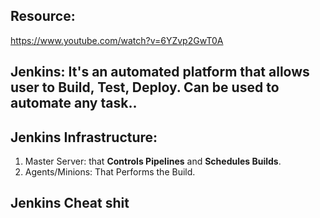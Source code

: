 ## Resource:
https://www.youtube.com/watch?v=6YZvp2GwT0A

## Jenkins: It's an automated platform that allows user to Build, Test, Deploy. Can be used to automate any task..


## Jenkins Infrastructure:
1. Master Server: that **Controls Pipelines** and **Schedules Builds**.
2. Agents/Minions: That Performs the Build.
   
## Jenkins Cheat shit
